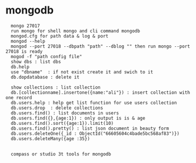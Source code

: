 # mongodb

      mongo 27017
      run mongo for shell mongo and cli command mongodb
      mongod.cfg for path data & log & port
      mongod --help
      mongod --port 27018 --dbpath "path" --dblog "" then run mongo --port 27018 is ready
      mogod -f "path config file"
      show dbs : list dbs
      db.help
      use "dbname"  : if not exist create it and swich to it 
      db.dopdatabase : delete it
      
      show collections : list collection
      db.[collectionname].insertone({name:"ali"}) : insert collection with one record
      db.users.help : help get list function for use users collection
      db.users.drop  : delete collections
      db.users.find() : list documents in users
      db.users.find({},{age:1}) : only output is is & age  
      db.users.find().sort({age:1}).limit(10)
      db.users.find().pretty() : list json document in beauty form
      db.users.deleteOne({_id : ObjectId("66605604c4bade5bc568af83")})
      db.users.deleteMany({age :35})
        
        
      compass or studio 3t tools for mongodb
